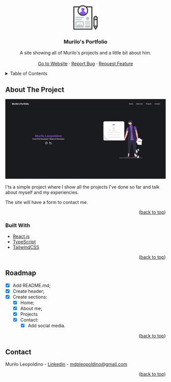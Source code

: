 <div align="center">
  <a href="https://github.com/murilodpl/portfolio/">
    <img src="src/assets/favicon.svg" alt="Logo" width="80" height="80">
  </a>

  <h3 align="center">Murilo's Portfolio</h3>

  <p align="center">
    A site showing all of Murilo's projects and a little bit about him.
    <br />
    <br />
    <a href="https://portfolio-murilodpl.vercel.app">Go to Website</a>
    ·
    <a href="https://github.com/murilodpl/portfolio/issues">Report Bug</a>
    ·
    <a href="https://github.com/murilodpl/portfolio/issues">Request Feature</a>
  </p>
</div>



<!-- TABLE OF CONTENTS -->
<details>
  <summary>Table of Contents</summary>
  <ol>
    <li>
      <a href="#about-the-project">About The Project</a>
      <ul>
        <li><a href="#built-with">Built With</a></li>
      </ul>
    </li>
    <li><a href="#roadmap">Roadmap</a></li>
    <li><a href="#contact">Contact</a></li>
  </ol>
</details>



<!-- ABOUT THE PROJECT -->
## About The Project

[![Product Name Screen Shot][product-screenshot]](https://portfolio-murilodpl.vercel.app)

I'ts a simple project where I show all the projects I've done so far and talk about myself and my experiencies.

The site will have a form to contact me.
<p align="right">(<a href="#top">back to top</a>)</p>



### Built With

* [React.js](https://reactjs.org/)
* [TypeScript](https://www.typescriptlang.org/)
* [TailwindCSS](https://tailwindcss.com/)

<p align="right">(<a href="#top">back to top</a>)</p>



<!-- ROADMAP -->
## Roadmap

- [x] Add README.md;
- [x] Create header;
- [x] Create sections:
	- [x] Home;
	- [x] About me;
	- [x] Projects
	- [x] Contact:
		- [x] Add social media.

<p align="right">(<a href="#top">back to top</a>)</p>



<!-- CONTACT -->
## Contact

Murilo Leopoldino - [Linkedin](https://www.linkedin.com/in/murilo-leopoldino) - mdpleopoldino@gmail.com

<p align="right">(<a href="#top">back to top</a>)</p>

<!-- MARKDOWN LINKS & IMAGES -->
<!-- https://www.markdownguide.org/basic-syntax/#reference-style-links -->
[product-screenshot]: src/assets/siteImage.png
